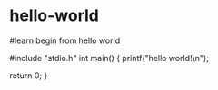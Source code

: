 # hello-world
#learn begin from hello world

#include "stdio.h"
int main()
{
  printf("hello world!\n");
  
  return 0;
}
